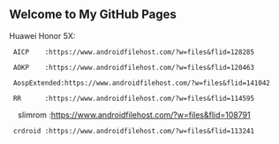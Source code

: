 ## Welcome to My GitHub Pages

Huawei Honor 5X:

     AICP    :https://www.androidfilehost.com/?w=files&flid=128285
     
     AOKP    :https://www.androidfilehost.com/?w=files&flid=120463
     
     AospExtended:https://www.androidfilehost.com/?w=files&flid=141042

     RR      :https://www.androidfilehost.com/?w=files&flid=114595
     
     slimrom :https://www.androidfilehost.com/?w=files&flid=108791
     
     crdroid :https://www.androidfilehost.com/?w=files&flid=113241
